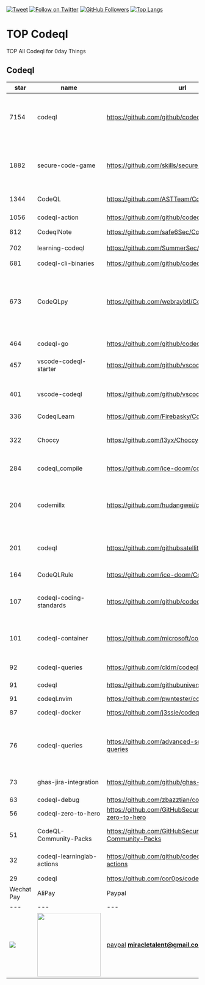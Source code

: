 [![Tweet](https://img.shields.io/twitter/url/http/Hktalent3135773.svg?style=social)](https://twitter.com/intent/follow?screen_name=Hktalent3135773) [![Follow on Twitter](https://img.shields.io/twitter/follow/Hktalent3135773.svg?style=social&label=Follow)](https://twitter.com/intent/follow?screen_name=Hktalent3135773) [![GitHub Followers](https://img.shields.io/github/followers/hktalent.svg?style=social&label=Follow)](https://github.com/hktalent/)
[![Top Langs](https://profile-counter.glitch.me/hktalent/count.svg)](https://51pwn.com)
<!-- header -->
# TOP Codeql
TOP All Codeql for 0day  Things
## Codeql
|star|name|url|des|
|---|---|---|---|
|7154|codeql|https://github.com/github/codeql|CodeQL: the libraries and queries that power security researchers around the world, as well as code scanning in GitHub Advanced Security|
|1882|secure-code-game|https://github.com/skills/secure-code-game|A GitHub Security Lab initiative, providing an in-repo learning experience, where learners secure intentionally vulnerable code.|
|1344|CodeQL|https://github.com/ASTTeam/CodeQL|《深入理解CodeQL》Finding vulnerabilities with CodeQL.|
|1056|codeql-action|https://github.com/github/codeql-action|Actions for running CodeQL analysis|
|812|CodeqlNote|https://github.com/safe6Sec/CodeqlNote|Codeql学习笔记|
|702|learning-codeql|https://github.com/SummerSec/learning-codeql|CodeQL Java 全网最全的中文学习资料|
|681|codeql-cli-binaries|https://github.com/github/codeql-cli-binaries|Binaries for the CodeQL CLI|
|673|CodeQLpy|https://github.com/webraybtl/CodeQLpy|CodeQLpy是一款基于CodeQL实现的半自动化代码审计工具，目前仅支持java语言。实现从源码反编译，数据库生成，脆弱性发现的全过程，可以辅助代码审计人员快速定位源码可能存在的漏洞。|
|464|codeql-go|https://github.com/github/codeql-go|The CodeQL extractor and libraries for Go.|
|457|vscode-codeql-starter|https://github.com/github/vscode-codeql-starter|Starter workspace to use with the CodeQL extension for Visual Studio Code.|
|401|vscode-codeql|https://github.com/github/vscode-codeql|An extension for Visual Studio Code that adds rich language support for CodeQL|
|336|CodeqlLearn|https://github.com/Firebasky/CodeqlLearn|记录学习codeql的过程|
|322|Choccy|https://github.com/l3yx/Choccy|GitHub项目监控 && CodeQL自动扫描   (GitHub project monitoring && CodeQL automatic analysis)|
|284|codeql_compile|https://github.com/ice-doom/codeql_compile|自动反编译闭源应用，创建codeql数据库|
|204|codemillx|https://github.com/hudangwei/codemillx|codemillx is a tool for CodeQL, extract the comments in the code and generate codeql module. 强化Go开源项目安全检测(内含开源项目漏洞挖掘方法)|
|201|codeql|https://github.com/githubsatelliteworkshops/codeql|GitHub Satellite 2020 workshops on finding security vulnerabilities with CodeQL for Java/JavaScript.|
|164|CodeQLRule|https://github.com/ice-doom/CodeQLRule|个人使用CodeQL编写的一些规则|
|107|codeql-coding-standards|https://github.com/github/codeql-coding-standards|This repository contains CodeQL queries and libraries which support various Coding Standards.|
|101|codeql-container|https://github.com/microsoft/codeql-container|Prepackaged and precompiled github codeql container for rapid analysis, deployment and development.|
|92|codeql-queries|https://github.com/cldrn/codeql-queries|My CodeQL queries collection|
|91|codeql|https://github.com/githubuniverseworkshops/codeql|CodeQL workshops for GitHub Universe|
|91|codeql.nvim|https://github.com/pwntester/codeql.nvim|CodeQL plugin for Neovim|
|87|codeql-docker|https://github.com/j3ssie/codeql-docker|Ready to use docker image for CodeQL|
|76|codeql-queries|https://github.com/advanced-security/codeql-queries|[Deprecated] GitHub's Field Team's CodeQL Custom Queries, Suites, and Configurations. See GitHubSecurityLab/CodeQL-Community-Packs instead|
|73|ghas-jira-integration|https://github.com/github/ghas-jira-integration|Synchronize GitHub Code Scanning alerts to Jira issues|
|63|codeql-debug|https://github.com/zbazztian/codeql-debug||
|56|codeql-zero-to-hero|https://github.com/GitHubSecurityLab/codeql-zero-to-hero|CodeQL zero to hero blog post series challenges|
|51|CodeQL-Community-Packs|https://github.com/GitHubSecurityLab/CodeQL-Community-Packs|Collection of community-driven CodeQL query, library and extension packs|
|32|codeql-learninglab-actions|https://github.com/github/codeql-learninglab-actions|Actions and Images for use in Learning Lab courses for CodeQL|
|29|codeql|https://github.com/cor0ps/codeql|收集规则|# Donation
| Wechat Pay | AliPay | Paypal | BTC Pay |BCH Pay |
| --- | --- | --- | --- | --- |
|<img src=https://raw.githubusercontent.com/hktalent/myhktools/main/md/wc.png>|<img width=166 src=https://raw.githubusercontent.com/hktalent/myhktools/main/md/zfb.png>|[paypal](https://www.paypal.me/pwned2019) **miracletalent@gmail.com**|<img width=166 src=https://raw.githubusercontent.com/hktalent/myhktools/main/md/BTC.png>|<img width=166 src=https://raw.githubusercontent.com/hktalent/myhktools/main/md/BCH.jpg>|

